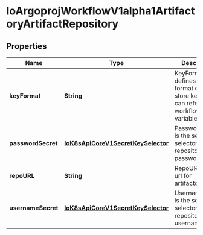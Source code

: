 
# IoArgoprojWorkflowV1alpha1ArtifactoryArtifactRepository

## Properties
Name | Type | Description | Notes
------------ | ------------- | ------------- | -------------
**keyFormat** | **String** | KeyFormat defines the format of how to store keys and can reference workflow variables. |  [optional]
**passwordSecret** | [**IoK8sApiCoreV1SecretKeySelector**](IoK8sApiCoreV1SecretKeySelector.md) | PasswordSecret is the secret selector to the repository password |  [optional]
**repoURL** | **String** | RepoURL is the url for artifactory repo. |  [optional]
**usernameSecret** | [**IoK8sApiCoreV1SecretKeySelector**](IoK8sApiCoreV1SecretKeySelector.md) | UsernameSecret is the secret selector to the repository username |  [optional]




